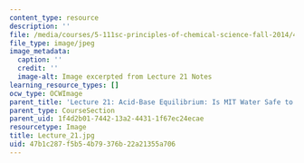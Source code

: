 ```yaml
---
content_type: resource
description: ''
file: /media/courses/5-111sc-principles-of-chemical-science-fall-2014/47b1c287f5b54b79376b22a21355a706_Lecture_21.jpg
file_type: image/jpeg
image_metadata:
  caption: ''
  credit: ''
  image-alt: Image excerpted from Lecture 21 Notes
learning_resource_types: []
ocw_type: OCWImage
parent_title: 'Lecture 21: Acid-Base Equilibrium: Is MIT Water Safe to Drink?'
parent_type: CourseSection
parent_uid: 1f4d2b01-7442-13a2-4431-1f67ec24ecae
resourcetype: Image
title: Lecture_21.jpg
uid: 47b1c287-f5b5-4b79-376b-22a21355a706
---
```

